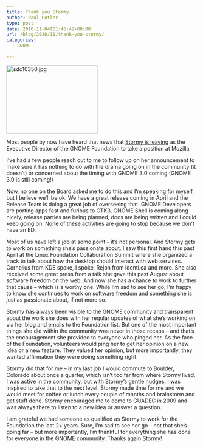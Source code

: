 ```yaml
---
title: Thank you Stormy
author: Paul Cutler
type: post
date: 2010-11-04T01:46:42+00:00
url: /blog/2010/11/thank-you-stormy/
categories:
  - GNOME

---
```

[<img src="https://i2.wp.com/farm5.static.flickr.com/4142/4848585071_b25574603f_m.jpg?resize=240%2C180" width="240" height="180" alt="sdc10350.jpg" data-recalc-dims="1" />][1]

Most people by now have heard that news that [Stormy is leaving][2] as the Executive Director of the GNOME Foundation to take a position at Mozilla.

I&#8217;ve had a few people reach out to me to follow up on her announcement to make sure it has nothing to do with the drama going on in the community (it doesn&#8217;t) or concerned about the timing with GNOME 3.0 coming (GNOME 3.0 is still coming!)

Now, no one on the Board asked me to do this and I&#8217;m speaking for myself, but I believe we&#8217;ll be ok. We have a great release coming in April and the Release Team is doing a great job of overseeing that. GNOME Developers are porting apps fast and furious to GTK3, GNOME Shell is coming along nicely, release parties are being planned, docs are being written and I could keep going on. None of these activities are going to stop because we don&#8217;t have an ED.

Most of us have left a job at some point &#8211; it&#8217;s not personal. And Stormy gets to work on something she&#8217;s passionate about. I saw this first hand this past April at the Linux Foundation Collaboration Summit where she organized a track to talk about how the desktop should interact with web services. Cornelius from KDE spoke, I spoke, Rejon from identi.ca and more. She also received some great press from a talk she gave this past August about software freedom on the web. And now she has a chance to work to further that cause &#8211; which is a worthy one. While I&#8217;m sad to see her go, I&#8217;m happy to know she continues to work on software freedom and something she is just as passionate about, if not more so.

Stormy has always been visible to the GNOME community and transparent about the work she does with her regular updates of what she&#8217;s working on via her blog and emails to the Foundation list. But one of the most important things she did within the community was never in those recaps &#8211; and that&#8217;s the encouragement she provided to everyone who pinged her. As the face of the Foundation, volunteers would ping her to get her opinion on a new idea or a new feature. They valued her opinion, but more importantly, they wanted affirmation they were doing something right.

Stormy did that for me &#8211; in my last job I would commute to Boulder, Colorado about once a quarter, which isn&#8217;t too far from where Stormy lived. I was active in the community, but with Stormy&#8217;s gentle nudges, I was inspired to take that to the next level. Stormy made time for me and we would meet for coffee or lunch every couple of months and brainstorm and get stuff done. Stormy encouraged me to come to GUADEC in 2009 and was always there to listen to a new idea or answer a question.

I am grateful we had someone as qualified as Stormy to work for the Foundation the last 2+ years. Sure, I&#8217;m sad to see her go &#8211; not that she&#8217;s going far &#8211; but more importantly, I&#8217;m thankful for everything she has done for everyone in the GNOME community. Thanks again Stormy!

 [1]: http://www.flickr.com/photos/silwenae/4848585071/ "sdc10350.jpg by pcutler, on Flickr"
 [2]: http://stormyscorner.com/2010/11/changing-roles.html